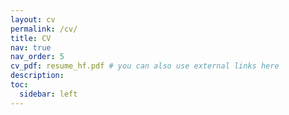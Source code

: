 ```yaml
---
layout: cv
permalink: /cv/
title: CV
nav: true
nav_order: 5
cv_pdf: resume_hf.pdf # you can also use external links here
description:
toc:
  sidebar: left
---
```

